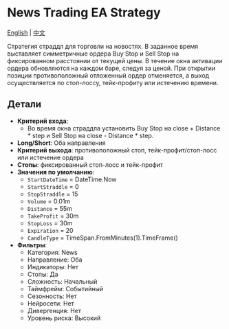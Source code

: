 # News Trading EA Strategy
[English](README.md) | [中文](README_cn.md)

Стратегия страддл для торговли на новостях. В заданное время выставляет симметричные ордера Buy Stop и Sell Stop на фиксированном расстоянии от текущей цены. В течение окна активации ордера обновляются на каждом баре, следуя за ценой. При открытии позиции противоположный отложенный ордер отменяется, а выход осуществляется по стоп-лоссу, тейк-профиту или истечению времени.

## Детали

- **Критерий входа**:
  - Во время окна страддла установить Buy Stop на close + Distance * step и Sell Stop на close - Distance * step.
- **Long/Short**: Оба направления
- **Критерий выхода**: противоположный стоп, тейк-профит/стоп-лосс или истечение ордера
- **Стопы**: фиксированный стоп-лосс и тейк-профит
- **Значения по умолчанию**:
  - `StartDateTime` = DateTime.Now
  - `StartStraddle` = 0
  - `StopStraddle` = 15
  - `Volume` = 0.01m
  - `Distance` = 55m
  - `TakeProfit` = 30m
  - `StopLoss` = 30m
  - `Expiration` = 20
  - `CandleType` = TimeSpan.FromMinutes(1).TimeFrame()
- **Фильтры**:
  - Категория: News
  - Направление: Оба
  - Индикаторы: Нет
  - Стопы: Да
  - Сложность: Начальный
  - Таймфрейм: Событийный
  - Сезонность: Нет
  - Нейросети: Нет
  - Дивергенция: Нет
  - Уровень риска: Высокий
